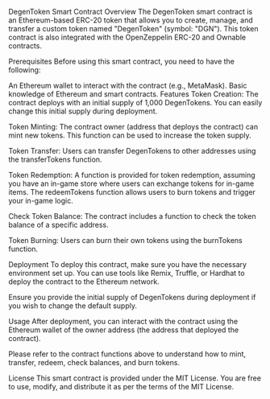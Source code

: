 DegenToken Smart Contract
Overview
The DegenToken smart contract is an Ethereum-based ERC-20 token that allows you to create, manage, and transfer a custom token named "DegenToken" (symbol: "DGN"). This token contract is also integrated with the OpenZeppelin ERC-20 and Ownable contracts.

Prerequisites
Before using this smart contract, you need to have the following:

An Ethereum wallet to interact with the contract (e.g., MetaMask).
Basic knowledge of Ethereum and smart contracts.
Features
Token Creation: The contract deploys with an initial supply of 1,000 DegenTokens. You can easily change this initial supply during deployment.

Token Minting: The contract owner (address that deploys the contract) can mint new tokens. This function can be used to increase the token supply.

Token Transfer: Users can transfer DegenTokens to other addresses using the transferTokens function.

Token Redemption: A function is provided for token redemption, assuming you have an in-game store where users can exchange tokens for in-game items. The redeemTokens function allows users to burn tokens and trigger your in-game logic.

Check Token Balance: The contract includes a function to check the token balance of a specific address.

Token Burning: Users can burn their own tokens using the burnTokens function.

Deployment
To deploy this contract, make sure you have the necessary environment set up. You can use tools like Remix, Truffle, or Hardhat to deploy the contract to the Ethereum network.

Ensure you provide the initial supply of DegenTokens during deployment if you wish to change the default supply.

Usage
After deployment, you can interact with the contract using the Ethereum wallet of the owner address (the address that deployed the contract).

Please refer to the contract functions above to understand how to mint, transfer, redeem, check balances, and burn tokens.

License
This smart contract is provided under the MIT License. You are free to use, modify, and distribute it as per the terms of the MIT License.
